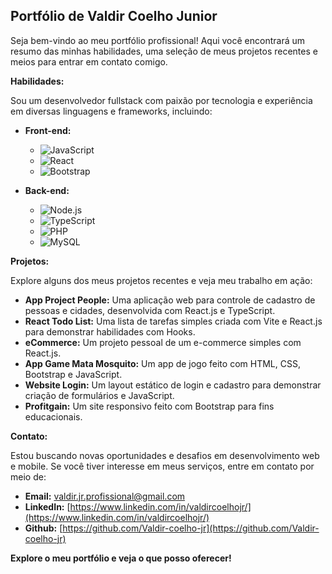 ##  Portfólio de Valdir Coelho Junior

Seja bem-vindo ao meu portfólio profissional! Aqui você encontrará um resumo das minhas habilidades, uma seleção de meus projetos recentes e  meios para entrar em contato comigo.

**Habilidades:**

Sou um desenvolvedor fullstack com paixão por tecnologia e experiência em diversas linguagens e frameworks, incluindo:

* **Front-end:** 
    *   ![JavaScript](https://img.shields.io/badge/JavaScript-F7DF1E?style=for-the-badge&logo=javascript&logoColor=black)
    *   ![React](https://img.shields.io/badge/React-61DAFB?style=for-the-badge&logo=react&logoColor=white)
    *   ![Bootstrap](https://img.shields.io/badge/Bootstrap-563D7C?style=for-the-badge&logo=bootstrap&logoColor=white)

* **Back-end:**
    *  ![Node.js](https://img.shields.io/badge/Node.js-339933?style=for-the-badge&logo=node.js&logoColor=white)
    *  ![TypeScript](https://img.shields.io/badge/TypeScript-007ACC?style=for-the-badge&logo=typescript&logoColor=white)
    *  ![PHP](https://img.shields.io/badge/PHP-777BB4?style=for-the-badge&logo=php&logoColor=white)
    *  ![MySQL](https://img.shields.io/badge/MySQL-4479A1?style=for-the-badge&logo=mysql&logoColor=white)


**Projetos:**

Explore alguns dos meus projetos recentes e veja meu trabalho em ação:

* **App Project People:** Uma aplicação web para controle de cadastro de pessoas e cidades, desenvolvida com React.js e TypeScript.
* **React Todo List:** Uma lista de tarefas simples criada com Vite e React.js para demonstrar habilidades com Hooks.
* **eCommerce:** Um projeto pessoal de um e-commerce simples com React.js.
* **App Game Mata Mosquito:** Um app de jogo feito com HTML, CSS, Bootstrap e JavaScript.
* **Website Login:**  Um layout estático de login e cadastro para demonstrar  criação de formulários e JavaScript.
* **Profitgain:** Um site responsivo feito com Bootstrap para fins educacionais.

**Contato:**

Estou buscando novas oportunidades e desafios em desenvolvimento web e mobile. Se você tiver interesse em meus serviços, entre em contato por meio de:

* **Email:** valdir.jr.profissional@gmail.com
* **LinkedIn:** [https://www.linkedin.com/in/valdircoelhojr/](https://www.linkedin.com/in/valdircoelhojr/)
* **Github:** [https://github.com/Valdir-coelho-jr](https://github.com/Valdir-coelho-jr)

**Explore o meu portfólio e veja o que posso oferecer!** 
